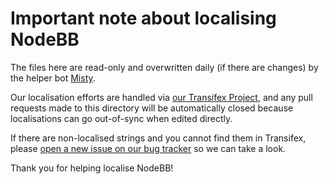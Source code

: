 # Important note about localising NodeBB

The files here are read-only and overwritten daily (if there are changes) by the
helper bot [Misty](https://github.com/nodebb-misty).

Our localisation efforts are handled via [our Transifex Project](https://explore.transifex.com/nodebb/nodebb/),
and any pull requests made to this directory will be automatically closed because
localisations can go out-of-sync when edited directly.

If there are non-localised strings and you cannot find them in Transifex, please
[open a new issue on our bug tracker](https://github.com/NodeBB/NodeBB/issues/new)
so we can take a look.

Thank you for helping localise NodeBB!
